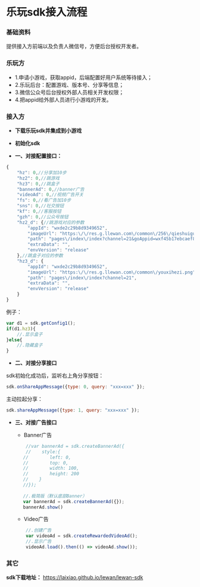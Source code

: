 
# 乐玩sdk接入流程

### 基础资料
提供接入方前端以及负责人微信号，方便后台授权开发者。

### 乐玩方

* 1.申请小游戏，获取appid，后端配置好用户系统等待接入；
* 2.乐玩后台：配置游戏、版本号、分享等信息；
* 3.微信公众号后台授权外部人员相关开发权限；
* 4.把appid给外部人员进行小游戏的开发。

### 接入方
                
+ **下载乐玩sdk并集成到小游戏**
+ **初始化sdk**

+ **一、对接配置接口：**
```javascript
{
    "hz": 0,//分享加10步
    "hz2": 0,//跳游戏
    "hz3": 0,//跳盒子
    "bannerAd": 0,//banner广告
    "videoAd": 0,//视频广告开关
    "fs": 0,//看广告加10步
    "sns": 0,//社交按钮
    "kf": 0,//客服按钮
    "gzh": 0,//公众号按钮
    "hz2_d": {//跳游戏对应的参数
        "appId": "wxde2c29b8d9349652",
        "imageUrl": "https:\/\/res.g.llewan.com\/common\/256\/qieshuiguoicon.png",
        "path": "pages\/index\/index?channel=21&goAppid=wxf45b17ebcaef8085&goPath=QUESTIONsidEQUAL49",
        "extraData": "",
        "envVersion": "release"
    },//跳盒子对应的参数
    "hz3_d": {
        "appId": "wxde2c29b8d9349652",
        "imageUrl": "https:\/\/res.g.llewan.com\/common\/youxihezi.png",
        "path": "pages\/index\/index?channel=21",
        "extraData": "",
        "envVersion": "release"
    }
}
```
例子：

```javascript
var d1 = sdk.getConfig1();
if(d1.hz3){
	//.显示盒子
}else{
	//.隐藏盒子
}
```

+ **二、对接分享接口**
    
sdk初始化成功后，监听右上角分享按钮：
```javascript
sdk.onShareAppMessage({type: 0, query: "xxx=xxx" });
```
主动拉起分享：
```javascript
sdk.shareAppMessage({type: 1, query: "xxx=xxx" });
```
	
+ **三、对接广告接口**
    * Banner广告
	```javascript
		//var bannerAd = sdk.createBannerAd({
        //    style:{
       //        left: 0,
       //        top: 0,
       //        width: 100,
       //        height: 200
       //    }
       //});
      
       //.极简版（默认底部Banner）
       var bannerAd = sdk.createBannerAd({});
       bannerAd.show()
    ```

	* Video广告
	```javascript
        //.创建广告
        var videoAd = sdk.createRewardedVideoAd();
        //.显示广告
        videoAd.load().then(() => videoAd.show());
	```


### 其它

**sdk下载地址：**
https://laixiao.github.io/lewan/lewan-sdk
